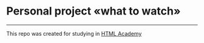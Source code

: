 # Personal project «what to watch»

---

This repo was created for studying in [HTML Academy](https://htmlacademy.ru/intensive/react)
